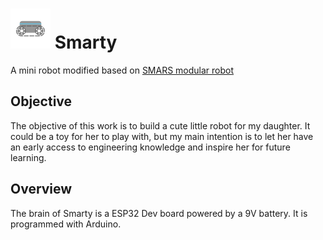 # <img src="./imgs/smarty.svg" alt="logo" width="64"/> Smarty

A mini robot modified based on [SMARS modular robot](https://www.thingiverse.com/thing:2662828)

## Objective

The objective of this work is to build a cute little robot for my daughter. It could be a toy for her to play with, but my main intention is to let her have an early access to engineering knowledge and inspire her for future learning.

## Overview

The brain of Smarty is a ESP32 Dev board powered by a 9V battery. It is programmed with Arduino.
